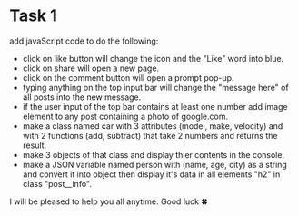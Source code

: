 # Task 1

add javaScript code to do the following:
- click on like button will change the icon and the "Like" word into blue.
- click on share will open a new page.
- click on the comment button will open a prompt pop-up.
- typing anything on the top input bar will change the "message here" of all posts into the new message.
- if the user input of the top bar contains at least one number add image element to any post containing a photo of google.com.
- make a class named car with 3 attributes (model, make, velocity) and with 2 functions (add, subtract) that take 2 numbers and returns the result.
- make 3 objects of that class and display thier contents in the console.
- make a JSON variable named person with (name, age, city) as a string and convert it into object then display it's data in all elements "h2" in class "post__info".

I will be pleased to help you all anytime.
Good luck 🍀
